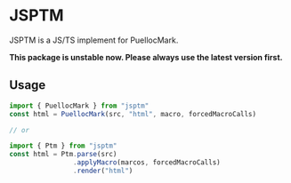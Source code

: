 # JSPTM

JSPTM is a JS/TS implement for PuellocMark. 

**This package is unstable now. Please always use the latest version first.**

## Usage

```js
import { PuellocMark } from "jsptm"
const html = PuellocMark(src, "html", macro, forcedMacroCalls)

// or

import { Ptm } from "jsptm"
const html = Ptm.parse(src)
                .applyMacro(marcos, forcedMacroCalls)
                .render("html")

```
